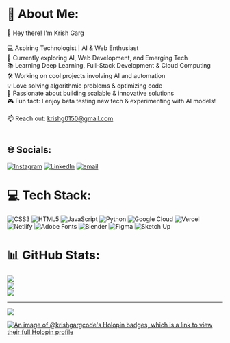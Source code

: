 # 💫 About Me:
👋 Hey there! I'm Krish Garg<br><br>💻 Aspiring Technologist | AI & Web Enthusiast<br>🚀 Currently exploring AI, Web Development, and Emerging Tech<br>📚 Learning Deep Learning, Full-Stack Development & Cloud Computing<br>🛠️ Working on cool projects involving AI and automation<br>💡 Love solving algorithmic problems & optimizing code<br>🎯 Passionate about building scalable & innovative solutions<br>🎮 Fun fact: I enjoy beta testing new tech & experimenting with AI models!<br><br>📫 Reach out: krishg0150@gmail.com<br><br>


## 🌐 Socials:
[![Instagram](https://img.shields.io/badge/Instagram-%23E4405F.svg?logo=Instagram&logoColor=white)](https://instagram.com/@krish.garg_) [![LinkedIn](https://img.shields.io/badge/LinkedIn-%230077B5.svg?logo=linkedin&logoColor=white)](https://linkedin.com/in/@krishgarg1) [![email](https://img.shields.io/badge/Email-D14836?logo=gmail&logoColor=white)](mailto:krishg0150@gmail.com) 

# 💻 Tech Stack:
![CSS3](https://img.shields.io/badge/css3-%231572B6.svg?style=for-the-badge&logo=css3&logoColor=white) ![HTML5](https://img.shields.io/badge/html5-%23E34F26.svg?style=for-the-badge&logo=html5&logoColor=white) ![JavaScript](https://img.shields.io/badge/javascript-%23323330.svg?style=for-the-badge&logo=javascript&logoColor=%23F7DF1E) ![Python](https://img.shields.io/badge/python-3670A0?style=for-the-badge&logo=python&logoColor=ffdd54) ![Google Cloud](https://img.shields.io/badge/GoogleCloud-%234285F4.svg?style=for-the-badge&logo=google-cloud&logoColor=white) ![Vercel](https://img.shields.io/badge/vercel-%23000000.svg?style=for-the-badge&logo=vercel&logoColor=white) ![Netlify](https://img.shields.io/badge/netlify-%23000000.svg?style=for-the-badge&logo=netlify&logoColor=#00C7B7) ![Adobe Fonts](https://img.shields.io/badge/Adobe%20Fonts-000B1D.svg?style=for-the-badge&logo=Adobe%20Fonts&logoColor=white) ![Blender](https://img.shields.io/badge/blender-%23F5792A.svg?style=for-the-badge&logo=blender&logoColor=white) ![Figma](https://img.shields.io/badge/figma-%23F24E1E.svg?style=for-the-badge&logo=figma&logoColor=white) ![Sketch Up](https://img.shields.io/badge/SketchUp-005F9E?style=for-the-badge&logo=sketchup&logoColor=white)
# 📊 GitHub Stats:
![](https://github-readme-stats.vercel.app/api?username=krishgarg-code&theme=radical&hide_border=false&include_all_commits=true&count_private=true)<br/>
![](https://github-readme-streak-stats.herokuapp.com/?user=krishgarg-code&theme=radical&hide_border=false)<br/>
![](https://github-readme-stats.vercel.app/api/top-langs/?username=krishgarg-code&theme=radical&hide_border=false&include_all_commits=true&count_private=true&layout=compact)

---
[![](https://visitcount.itsvg.in/api?id=krishgarg-code&icon=0&color=0)](https://visitcount.itsvg.in)

[![An image of @krishgargcode's Holopin badges, which is a link to view their full Holopin profile](https://holopin.me/krishgargcode)](https://holopin.io/@krishgargcode)

<!-- Proudly created with GPRM ( https://gprm.itsvg.in ) -->
